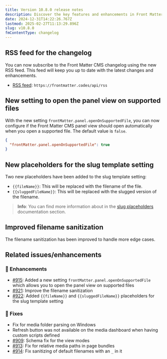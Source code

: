 ```yaml
---
title: Version 10.8.0 release notes
description: Discover the key features and enhancements in Front Matter CMS version 10.8.0, including new settings and improved filename sanitization.
date: 2024-12-31T14:22:26.767Z
lastmod: 2025-02-27T11:13:29.896Z
slug: v10.8.0
fmContentType: changelog
---
```


## RSS feed for the changelog

You can now subscribe to the Front Matter CMS changelog using the new RSS feed. This feed will keep you up to date with the latest changes and enhancements.

- [RSS feed](https://frontmatter.codes/api/rss): `https://frontmatter.codes/api/rss`

## New setting to open the panel view on supported files

With the new setting `frontMatter.panel.openOnSupportedFile`, you can now configure if the Front Matter CMS panel view should open automatically when you open a supported file. The default value is `false`.

```json
{
  "frontMatter.panel.openOnSupportedFile": true
}
```

## New placeholders for the slug template setting

Two new placeholders have been added to the slug template setting:

- `{{fileName}}`: This will be replaced with the filename of the file.
- `{{sluggedFileName}}`: This will be replaced with the slugged version of the filename.

> **Info**: You can find more information about in the [slug placeholders](/docs/content-creation/placeholders#slug-placeholders) documentation section.

## Improved filename sanitization

The filename sanitization has been improved to handle more edge cases.

## Related issues/enhancements

### 🎨 Enhancements

- [#915](https://github.com/estruyf/vscode-front-matter/issues/915): Added a new setting `frontMatter.panel.openOnSupportedFile` which allows you to open the panel view on supported files
- [#921](https://github.com/estruyf/vscode-front-matter/issues/921): Improve the filename sanitization
- [#922](https://github.com/estruyf/vscode-front-matter/issues/922): Added `{{fileName}}` and `{{sluggedFileName}}` placeholders for the slug template setting

### 🐞 Fixes

- Fix for media folder parsing on Windows
- Refresh button was not available on the media dashboard when having custom scripts defined
- [#909](https://github.com/estruyf/vscode-front-matter/issues/909): Schema fix for the view modes
- [#913](https://github.com/estruyf/vscode-front-matter/issues/913): Fix for relative media paths in page bundles
- [#914](https://github.com/estruyf/vscode-front-matter/issues/914): Fix sanitizing of default filenames with an `_` in it

